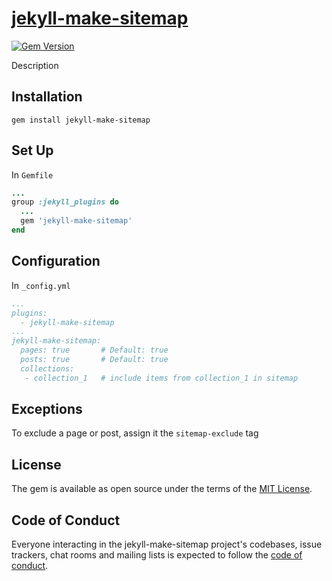 # [jekyll-make-sitemap](https://rubygems.org/gems/jekyll-make-sitemap)
[![Gem Version](https://badge.fury.io/rb/jekyll-make-sitemap.svg)](https://badge.fury.io/rb/jekyll-make-sitemap)

Description

## Installation
``` 
gem install jekyll-make-sitemap
```

## Set Up
In `Gemfile`
``` ruby
...
group :jekyll_plugins do
  ...
  gem 'jekyll-make-sitemap'
end
```

## Configuration
In `_config.yml`
``` yaml
...
plugins:
  - jekyll-make-sitemap
...
jekyll-make-sitemap:
  pages: true       # Default: true
  posts: true       # Default: true
  collections: 
   - collection_1   # include items from collection_1 in sitemap
```

## Exceptions
To exclude a page or post, assign it the `sitemap-exclude` tag

## License

The gem is available as open source under the terms of the [MIT License](https://opensource.org/licenses/MIT).

## Code of Conduct

Everyone interacting in the jekyll-make-sitemap project's codebases, issue trackers, chat rooms and mailing lists is expected to follow the [code of conduct](https://github.com/hofers/jekyll-make-sitemap/blob/master/CODE_OF_CONDUCT.md).
